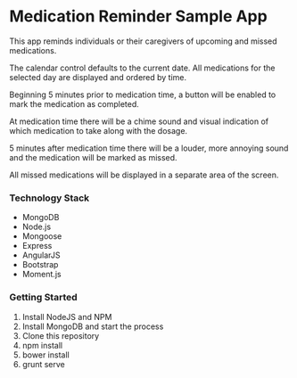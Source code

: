 Medication Reminder Sample App
==============================

This app reminds individuals or their caregivers of upcoming and missed medications.

The calendar control defaults to the current date. All medications for the selected day are displayed and ordered by time.

Beginning 5 minutes prior to medication time, a button will be enabled to mark the medication as completed.

At medication time there will be a chime sound and visual indication of which medication to take along with the dosage.

5 minutes after medication time there will be a louder, more annoying sound and the medication will be marked as missed.

All missed medications will be displayed in a separate area of the screen.

### Technology Stack
* MongoDB
* Node.js
* Mongoose
* Express
* AngularJS
* Bootstrap
* Moment.js

### Getting Started

1. Install NodeJS and NPM
2. Install MongoDB and start the process
3. Clone this repository
4. npm install
5. bower install
6. grunt serve
